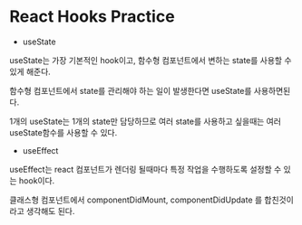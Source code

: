 # React Hooks Practice

- useState

useState는 가장 기본적인 hook이고, 함수형 컴포넌트에서 변하는 state를 사용할 수 있게 해준다.

함수형 컴포넌트에서 state를 관리해야 하는 일이 발생한다면 useState를 사용하면된다.

1개의 useState는 1개의 state만 담당하므로 여러 state를 사용하고 싶을때는 여러 useState함수를 사용할 수 있다.

- useEffect

useEffect는 react 컴포넌트가 렌더링 될때마다 특정 작업을 수행하도록 설정할 수 있는 hook이다.

클래스형 컴포넌트에서 componentDidMount, componentDidUpdate 를 합친것이라고 생각해도 된다.
